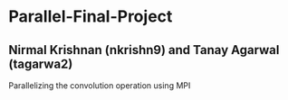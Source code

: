 # Parallel-Final-Project

## Nirmal Krishnan (nkrishn9) and Tanay Agarwal (tagarwa2)

Parallelizing the convolution operation using MPI 
